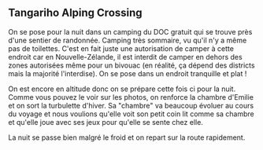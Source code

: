 ## Tangariho Alping Crossing

On se pose pour la nuit dans un camping du DOC gratuit qui se trouve près d'une sentier de randonnée.
Camping très sommaire, vu qu'il n'y a même pas de toilettes. C'est en fait juste une autorisation de camper à cette endroit
car en Nouvelle-Zélande, il est interdit de camper en dehors des zones autorisées même pour un bivouac
(en réalité, ça dépend des districts mais la majorité l'interdise). On se pose dans un endroit tranquille et plat !

On est encore en altitude donc on se prépare cette fois ci pour la nuit. Comme vous pouvez le voir sur les photos, on renforce la chambre d'Emilie
et on sort la turbulette d'hiver. Sa "chambre" va beaucoup évoluer au cours du voyage et nous voulions qu'elle voit son petit coin lit comme
sa chambre et qu'elle joue avec ses jeux pour qu'elle se sente chez elle.

La nuit se passe bien malgré le froid et on repart sur la route rapidement.
